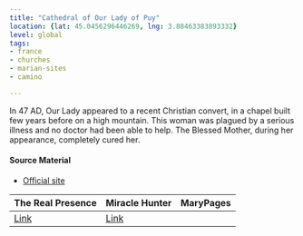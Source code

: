 ```yaml
---
title: "Cathedral of Our Lady of Puy"
location: {lat: 45.0456296446269, lng: 3.88463383893332}
level: global
tags:
- france
- churches
- marian-sites
- camino

---
```



In 47 AD, Our Lady appeared to a recent Christian convert, in a chapel built few years before on a high mountain. This woman was plagued by a serious illness and no doctor had been able to help.  The Blessed Mother, during her appearance, completely cured her.

#### Source Material

* [Official site](https://www.cathedraledupuy.org/)


| The Real Presence | Miracle Hunter | MaryPages |
| --- | --- | --- |
| [Link](http://www.therealpresence.org/eucharst/misc/BVM/68_LE_PUY_60x96.pdf) | [Link](https://www.miraclehunter.com/marian_apparitions/approved_apparitions/lepuy/index.html) |  |





